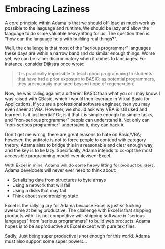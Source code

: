 # Embracing Laziness

A core principle within Adama is that we should off-load as much work as possible to the language and runtime. We should be lazy and allow the language to do some valuable heavy lifting for us. The question then is "how can the language help with building real things?".

Well, the challenge is that most of the "serious programmer" languages these days are within a narrow band and do similar enough things. Worse yet, we can be rather discriminatory when it comes to languages. For instance, consider Dijkstra once wrote:

> It is practically impossible to teach good programming to students that have had a prior exposure to BASIC: as potential programmers, they are mentally mutilated beyond hope of regeneration.

Now, he was railing against a different BASIC than what you or I may know. I was raised with QBasic, which I would then leverage in Visual Basic for Applications. If you are a professional software engineer, then you may even sneer at VBA. However, we should ask why VBA is still used and learned. Is it just inertia? Or, is it that it is simple enough for simple tasks, and "non-serious programmer" people can understand it. Not only can "non-serious programmer" understand it, they can hack it!

Don't get me wrong, there are great reasons to hate on Basic/VBA; however, the antidote is not to force people to contend with category theory. Adama aims to bridge this in a reasonable and clear enough way, and the key is to be lazy. Specifically, Adama intends to co-opt the most accessible programming model ever devised: Excel.

With Excel in mind, Adama will do some heavy lifting for product builders. Adama developers will never ever need to think about:
* Serializing data from structures to byte arrays
* Using a network that will fail
* Using a disks that may fail
* Think about synchronizing state

Excel is the rallying cry for Adama because Excel is just so fucking awesome at being productive. The challenge with Excel is that shipping products with it is not competitive with shipping software in "serious languages" from "serious programmers" to build web products. Adama hopes is to be as productive as Excel except with pure text files.

Sadly, Just being super productive is not enough for this world. Adama must also support some super powers...
